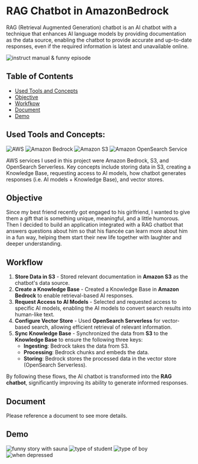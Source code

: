 # RAG Chatbot in AmazonBedrock

RAG (Retrieval Augmented Generation) chatbot is an AI chatbot with a technique that enhances AI language models by providing documentation as the data source, enabling the chatbot to provide accurate and up-to-date responses, even if the required information is latest and unavailable online. 

![instruct manual & funny episode](https://github.com/user-attachments/assets/9ad8b883-b3ec-4f5b-879f-e2393519f323)

## Table of Contents
- [Used Tools and Concepts](#used-tools-and-concepts)
- [Objective](#objective)
- [Workfkow](#workflow)
- [Document](#document)
- [Demo](#demo)

## Used Tools and Concepts: 
![AWS](https://img.shields.io/badge/AWS%20-%20?style=for-the-badge&logo=AmazonWebServices&logoColor=FF9900&logoSize=auto&color=232F3E)
![Amazon Bedrock](https://custom-icon-badges.demolab.com/badge/Amazon%20Bedrock%20-%20?style=for-the-badge&logo=amazon-bedrock&color=01a88d)
![Amazon S3](https://img.shields.io/badge/Amazon%20S3%20-%20?style=for-the-badge&logo=AmazonS3&logoColor=white&color=%23569A31)
![Amazon OpenSearch Service](https://custom-icon-badges.demolab.com/badge/Amazon%20OpenSearch%20Service%20-%20?style=for-the-badge&logo=amazon-opensearch&color=884df7)

AWS services I used in this project were Amazon Bedrock, S3, and OpenSearch Serverless. Key concepts include storing data in S3, creating a Knowledge Base, requesting access to AI models, how chatbot generates responses (i.e. AI models + Knowledge Base), and vector stores. 

## Objective
Since my best friend recently got engaged to his girlfriend, I wanted to give them a gift that is something unique, meaningful, and a little humorous. Then I decided to build an application integrated with a RAG chatbot that answers questions about him so that his fiancée can learn more about him in a fun way, helping them start their new life together with laughter and deeper understanding. 

## Workflow
1. **Store Data in S3** - Stored relevant documentation in **Amazon S3** as the chatbot's data source.
2. **Create a Knowledge Base** - Created a Knowledge Base in **Amazon Bedrock** to enable retrieval-based AI responses.
3. **Request Access to AI Models** - Selected and requested access to specific AI models, enabling the AI models to convert search results into human-like text.
4. **Configure Vector Store** - Used **OpenSearch Serverless** for vector-based search, allowing efficient retrieval of relevant information.
5. **Sync Knowledge Base** - Synchronized the data from **S3** to the **Knowledge Base** to ensure the following three keys:
   - **Ingesting**: Bedrock takes the data from S3.
   - **Processing**: Bedrock chunks and embeds the data.
   - **Storing**: Bedrock stores the processed data in the vector store (OpenSearch Serverless).

By following these flows, the AI chatbot is transformed into the **RAG chatbot**, significantly improving its ability to generate informed responses. 

## Document
Please reference a document to see more details. 

## Demo
![funny story with sauna](https://github.com/user-attachments/assets/6c449522-528a-4d63-ac66-45c07c5f2df1)
![type of student](https://github.com/user-attachments/assets/9bd851f9-662c-4c22-97d2-b2737630315a)
![type of boy](https://github.com/user-attachments/assets/d3858ef7-c355-478f-b3fa-e5ce73a5364f)
![when depressed](https://github.com/user-attachments/assets/7485b7fb-04af-4126-81f9-2e73f6498298)

